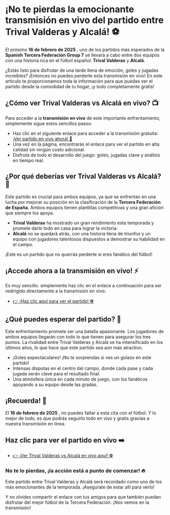 # ¡No te pierdas la emocionante transmisión en vivo del partido entre Trival Valderas y Alcalá! ⚽

El próximo **16 de febrero de 2025** , uno de los partidos más esperados de la **Spanish Tercera Federación Group 7** se llevará a cabo entre dos equipos con una historia rica en el fútbol español: **Trival Valderas** y **Alcalá**.

¿Estás listo para disfrutar de una tarde llena de emoción, goles y jugadas increíbles? ¡Entonces no puedes perderte esta transmisión en vivo! En este artículo te proporcionamos toda la información para que puedas ver el partido desde la comodidad de tu hogar, ¡y todo completamente gratis!

## ¿Cómo ver Trival Valderas vs Alcalá en vivo? 📺

Para acceder a la **transmisión en vivo** de este importante enfrentamiento, simplemente sigue estos sencillos pasos:

- Haz clic en el siguiente enlace para acceder a la transmisión gratuita: [¡Ver partido en vivo ahora! 🎥](https://tinyurl.com/livestreamfreeo?st=Trival+Valderas+vs+Alcal%C3%A1&si=gh)
- Una vez en la página, encontrarás el enlace para ver el partido en alta calidad sin ningún costo adicional.
- Disfruta de todo el desarrollo del juego: goles, jugadas clave y análisis en tiempo real.

## ¿Por qué deberías ver Trival Valderas vs Alcalá? 🤩

Este partido es crucial para ambos equipos, ya que se enfrentan en una lucha por mejorar su posición en la clasificación de la **Tercera Federación de España**. Ambos equipos tienen plantillas competitivas y una gran afición que siempre los apoya.

- **Trival Valderas** ha mostrado un gran rendimiento esta temporada y promete darlo todo en casa para lograr la victoria.
- **Alcalá** no se quedará atrás, con una historia llena de triunfos y un equipo con jugadores talentosos dispuestos a demostrar su habilidad en el campo.

¡Este es un partido que no querrás perderte si eres fanático del fútbol!

## ¡Accede ahora a la transmisión en vivo! ⚡

Es muy sencillo: simplemente haz clic en el enlace a continuación para ser redirigido directamente a la transmisión en vivo:

- [👉 ¡Haz clic aquí para ver el partido! ⚽](https://tinyurl.com/livestreamfreeo?st=Trival+Valderas+vs+Alcal%C3%A1&si=gh)

## ¿Qué puedes esperar del partido? 🤔

Este enfrentamiento promete ser una batalla apasionante. Los jugadores de ambos equipos llegarán con todo lo que tienen para asegurar los tres puntos. La rivalidad entre Trival Valderas y Alcalá se ha intensificado en los últimos años, lo que hace que este partido sea aún más atractivo.

- ¡Goles espectaculares! ¡No te sorprendas si ves un golazo en este partido!
- Intensas disputas en el centro del campo, donde cada pase y cada jugada serán clave para el resultado final.
- Una atmósfera única en cada minuto de juego, con los fanáticos apoyando a su equipo desde las gradas.

## ¡Recuerda! 📅

El **16 de febrero de 2025** , no puedes faltar a esta cita con el fútbol. Y lo mejor de todo, es que podrás seguirlo todo en vivo y gratis gracias a nuestra transmisión en línea.

## Haz clic para ver el partido en vivo ➡️

- [👉 ¡Ver Trival Valderas vs Alcalá en vivo aquí! ⚽](https://tinyurl.com/livestreamfreeo?st=Trival+Valderas+vs+Alcal%C3%A1&si=gh)

### No te lo pierdas, ¡la acción está a punto de comenzar! 🔥

Este partido entre Trival Valderas y Alcalá será recordado como uno de los más emocionantes de la temporada. ¡Asegúrate de estar allí para verlo!

Y no olvides compartir el enlace con tus amigos para que también puedan disfrutar del mejor fútbol de la Tercera Federación. ¡Nos vemos en la transmisión!
